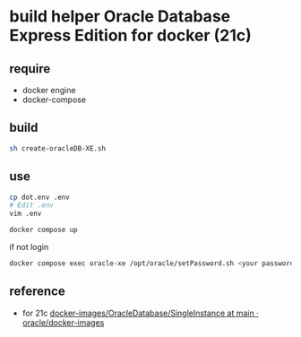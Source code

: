 # build helper Oracle Database Express Edition for docker (21c)

## require

- docker engine
- docker-compose

## build

```sh
sh create-oracleDB-XE.sh
```

## use

```sh
cp dot.env .env
# Edit .env
vim .env
```

```sh
docker compose up
```

if not login
```sh
docker compose exec oracle-xe /opt/oracle/setPassword.sh <your password>
```

## reference

- for 21c [docker\-images/OracleDatabase/SingleInstance at main · oracle/docker\-images](https://github.com/oracle/docker-images/tree/main/OracleDatabase/SingleInstance#building-oracle-database-container-images)
